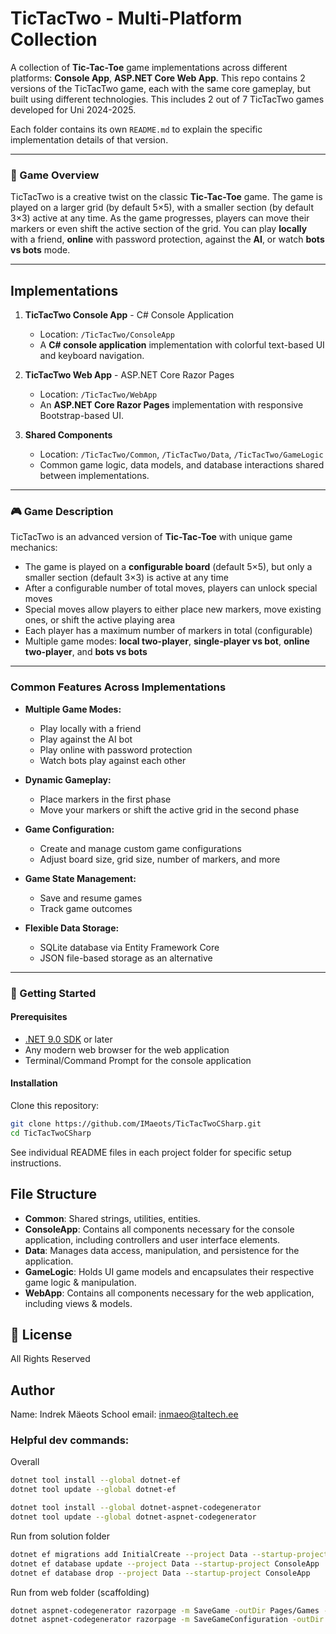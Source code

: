 # TicTacTwo - Multi-Platform Collection

A collection of **Tic-Tac-Toe** game implementations across different platforms: **Console App**, **ASP.NET Core Web App**. This repo contains 2 versions of the TicTacTwo game, each with the same core gameplay, but built using different technologies.
This includes 2 out of 7 TicTacTwo games developed for Uni 2024-2025.

Each folder contains its own `README.md` to explain the specific implementation details of that version.

---

### 🚀 Game Overview

TicTacTwo is a creative twist on the classic **Tic-Tac-Toe** game. The game is played on a larger grid (by default 5×5), with a smaller section (by default 3×3) active at any time. As the game progresses, players can move their markers or even shift the active section of the grid. You can play **locally** with a friend, **online** with password protection, against the **AI**, or watch **bots vs bots** mode.

---

## Implementations

1. **TicTacTwo Console App** - C# Console Application
   - Location: `/TicTacTwo/ConsoleApp`
   - A **C# console application** implementation with colorful text-based UI and keyboard navigation.

2. **TicTacTwo Web App** - ASP.NET Core Razor Pages
   - Location: `/TicTacTwo/WebApp`
   - An **ASP.NET Core Razor Pages** implementation with responsive Bootstrap-based UI.

3. **Shared Components**
   - Location: `/TicTacTwo/Common`, `/TicTacTwo/Data`, `/TicTacTwo/GameLogic`
   - Common game logic, data models, and database interactions shared between implementations.

---

### 🎮 Game Description

TicTacTwo is an advanced version of **Tic-Tac-Toe** with unique game mechanics:

- The game is played on a **configurable board** (default 5×5), but only a smaller section (default 3×3) is active at any time
- After a configurable number of total moves, players can unlock special moves
- Special moves allow players to either place new markers, move existing ones, or shift the active playing area
- Each player has a maximum number of markers in total (configurable)
- Multiple game modes: **local two-player**, **single-player vs bot**, **online two-player**, and **bots vs bots**

---

### Common Features Across Implementations

- **Multiple Game Modes:**
  - Play locally with a friend
  - Play against the AI bot
  - Play online with password protection
  - Watch bots play against each other
  
- **Dynamic Gameplay:**
  - Place markers in the first phase
  - Move your markers or shift the active grid in the second phase
  
- **Game Configuration:**
  - Create and manage custom game configurations
  - Adjust board size, grid size, number of markers, and more
  
- **Game State Management:**
  - Save and resume games
  - Track game outcomes
  
- **Flexible Data Storage:**
  - SQLite database via Entity Framework Core
  - JSON file-based storage as an alternative

---

### 🚀 Getting Started

#### Prerequisites

- [.NET 9.0 SDK](https://dotnet.microsoft.com/download) or later
- Any modern web browser for the web application
- Terminal/Command Prompt for the console application

#### Installation

Clone this repository:

```bash
git clone https://github.com/IMaeots/TicTacTwoCSharp.git
cd TicTacTwoCSharp
```

See individual README files in each project folder for specific setup instructions.

## File Structure

- **Common**: Shared strings, utilities, entities.
- **ConsoleApp**: Contains all components necessary for the console application, including controllers and user interface elements.
- **Data**: Manages data access, manipulation, and persistence for the application.
- **GameLogic**: Holds UI game models and encapsulates their respective game logic & manipulation.
- **WebApp**: Contains all components necessary for the web application, including views & models.

## 📝 License

All Rights Reserved

## Author

Name: Indrek Mäeots 
School email: inmaeo@taltech.ee

### Helpful dev commands:

Overall
~~~sh
dotnet tool install --global dotnet-ef 
dotnet tool update --global dotnet-ef

dotnet tool install --global dotnet-aspnet-codegenerator
dotnet tool update --global dotnet-aspnet-codegenerator
~~~

Run from solution folder
~~~sh
dotnet ef migrations add InitialCreate --project Data --startup-project ConsoleApp
dotnet ef database update --project Data --startup-project ConsoleApp
dotnet ef database drop --project Data --startup-project ConsoleApp 
~~~

Run from web folder (scaffolding)
~~~sh
dotnet aspnet-codegenerator razorpage -m SaveGame -outDir Pages/Games -dc GameDbContext -udl --referenceScriptLibraries -f
dotnet aspnet-codegenerator razorpage -m SaveGameConfiguration -outDir Pages/Configurations -dc GameDbContext -udl --referenceScriptLibraries -f
~~~
